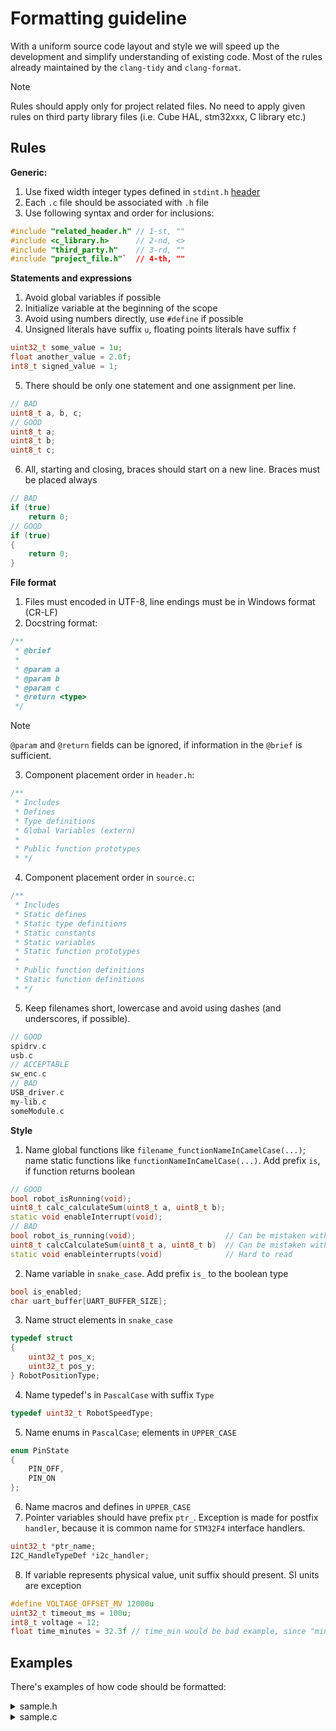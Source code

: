 # Formatting guideline

With a uniform source code layout and style we will speed up the development and simplify understanding of existing code. Most of the rules already maintained by the `clang-tidy` and `clang-format`.<br>

> [!NOTE]  
> Rules should apply only for project related files. No need to apply given rules on third party library files (i.e. Cube HAL, stm32xxx, C library etc.)

## Rules 

**Generic:**

1. Use fixed width integer types defined in `stdint.h` [header](https://en.cppreference.com/w/c/types/integer)
2. Each `.c` file should be associated with `.h` file
3. Use following syntax and order for inclusions:
```cpp
#include "related_header.h" // 1-st, ""
#include <c_library.h>      // 2-nd, <>
#include "third_party.h"    // 3-rd, ""
#include "project_file.h"`  // 4-th, ""
```

**Statements and expressions** 

1. Avoid global variables if possible
2. Initialize variable at the beginning of the scope
3. Avoid using numbers directly, use `#define` if possible
4. Unsigned literals have suffix `u`, floating points literals have suffix `f`
```cpp
uint32_t some_value = 1u;
float another_value = 2.0f;
int8_t signed_value = 1;
```
5. There should be only one statement and one assignment per line.
```cpp
// BAD
uint8_t a, b, c;
// GOOD
uint8_t a;
uint8_t b;
uint8_t c;
```
6. All, starting and closing, braces should start on a new line. Braces must be placed always
```cpp
// BAD
if (true)
    return 0;
// GOOD
if (true)
{
    return 0;
}
```

**File format**

1. Files must encoded in UTF-8, line endings must be in Windows format (CR-LF)
2. Docstring format:
```cpp
/**
 * @brief
 * 
 * @param a
 * @param b
 * @param c
 * @return <type>
 */
```
> [!NOTE]  
> `@param` and `@return` fields can be ignored, if information in the `@brief` is sufficient.

3. Component placement order in `header.h`:
```cpp
/**
 * Includes
 * Defines
 * Type definitions
 * Global Variables (extern)
 * 
 * Public function prototypes
 * */
```
4. Component placement order in `source.c`:
```cpp
/**
 * Includes
 * Static defines
 * Static type definitions
 * Static constants
 * Static variables
 * Static function prototypes
 * 
 * Public function definitions
 * Static function definitions
 * */
```
5. Keep filenames short, lowercase and avoid using dashes (and underscores, if possible). 
```cpp
// GOOD
spidrv.c
usb.c
// ACCEPTABLE
sw_enc.c
// BAD
USB_driver.c
my-lib.c
someModule.c
```

**Style**

1. Name global functions like `filename_functionNameInCamelCase(...)`; name static functions like `functionNameInCamelCase(...)`. Add prefix `is`, if function returns boolean
```cpp
// GOOD
bool robot_isRunning(void);
uint8_t calc_calculateSum(uint8_t a, uint8_t b);
static void enableInterrupt(void);
// BAD
bool robot_is_running(void);                    // Can be mistaken with variable
uint8_t calcCalculateSum(uint8_t a, uint8_t b)  // Can be mistaken with static function
static void enableinterrupts(void)              // Hard to read
```
2. Name variable in `snake_case`. Add prefix `is_` to the boolean type
```cpp
bool is_enabled;
char uart_buffer[UART_BUFFER_SIZE];
```
3. Name struct elements in `snake_case`
```cpp
typedef struct
{
    uint32_t pos_x;
    uint32_t pos_y;
} RobotPositionType;
```
4. Name typedef's in `PascalCase` with suffix `Type`
```cpp
typedef uint32_t RobotSpeedType;
```
5. Name enums in `PascalCase`; elements in `UPPER_CASE`
```cpp
enum PinState
{
    PIN_OFF,
    PIN_ON
};
``` 
6. Name macros and defines in `UPPER_CASE`
7. Pointer variables should have prefix `ptr_`. Exception is made for postfix `handler`, because it is common name for `STM32F4` interface handlers.
```cpp
uint32_t *ptr_name;
I2C_HandleTypeDef *i2c_handler;
```
8. If variable represents physical value, unit suffix should present. SI units are exception
```cpp
#define VOLTAGE_OFFSET_MV 12000u
uint32_t timeout_ms = 100u;
int8_t voltage = 12;
float time_minutes = 32.3f // time_min would be bad example, since "min" could be confused with word "minimum"
```

## Examples

There's examples of how code should be formatted:
<details>
  <summary>sample.h</summary>
  
```cpp
/**
 * @file sample.h
 * @brief Sample code for header file
 *
 * @author Leonid Tšigrinski (leonid.tsigrinski@gmail.com)
 * @copyright Copyright (c) 2024 Tartu Ülikool
 */

#ifndef SAMPLE_H
#define SAMPLE_H

#include "other_module.h"

#define SAMPLE_VALUE_BAR 1u
#define SAMPLE_VALUE_FOO 2u

typedef uint16_t SampleType;

extern SampleType global_variable;

void sample_function(void);

#endif
```
</details>

<details>
  <summary>sample.c</summary>
  
```cpp
/**
 * @file sample.c
 * @brief Sample code for source file
 *
 * @author Leonid Tšigrinski (leonid.tsigrinski@gmail.com)
 * @copyright Copyright (c) 2024 Tartu Ülikool
 */

#include "sample.h"

#define STATIC_DEFINE_1 3u
#define STATIC_DEFINE_2 4u

typedef uint8_t StaticType;

StaticType static_variable;
SampleType also_static_variable;
SampleType global_variable;

static someFunction(void);

void sample_function(void)
{
    someFunction();
}

static someFunction(void)
{
    static_variable = 0u;
    global_variable = STATIC_DEFINE_2;
}
```
</details>
